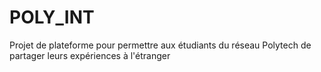 POLY_INT
========

Projet de plateforme pour permettre aux étudiants du réseau Polytech de partager leurs expériences à l'étranger

